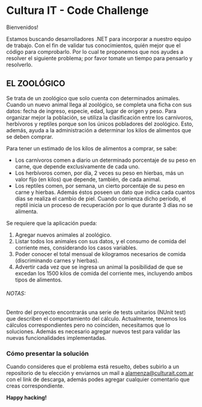 # Cultura IT - Code Challenge

Bienvenidos!

Estamos buscando desarrolladores .NET para incorporar a nuestro equipo de trabajo. 
Con el fin de validar tus conocimientos, quién mejor que el código para comprobarlo. Por lo cual te proponemos que nos ayudes a resolver el siguiente problema; por favor tomate un tiempo para pensarlo y resolverlo.

## EL ZOOLÓGICO

Se trata de un zoológico que solo cuenta con determinados animales.            
Cuando un nuevo animal llega al zoológico, se completa una ficha con sus datos: fecha de ingreso, especie, edad, lugar de origen y peso.
Para organizar mejor la población, se utiliza la clasificación entre los carnívoros, herbívoros y reptiles porque son los únicos pobladores del zoológico. Esto, además, ayuda a la administración a determinar los kilos de alimentos que se deben comprar.

Para tener un estimado de los kilos de alimentos a comprar, se sabe: 
* Los carnívoros comen a diario un determinado porcentaje de su peso en carne, que depende exclusivamente de cada uno. 
* Los herbívoros comen, por día, 2 veces su peso en hierbas, más un valor fijo (en kilos) que depende, también, de cada animal.
* Los reptiles comen, por semana, un cierto porcentaje de su peso en carne y hierbas. Además éstos poseen un dato que indica cada cuantos días se realiza el cambio de piel. Cuando comienza dicho período, el reptil inicia un proceso de recuperación por lo que durante 3 días no se alimenta.

Se requiere que la aplicación pueda: 
1.	Agregar nuevos animales al zoológico.
2.	Listar todos los animales con sus datos, y el consumo de comida del corriente mes, considerando los casos variables.
3.	Poder conocer el total mensual de kilogramos necesarios de comida (discriminando carnes y hierbas).
4.	Advertir cada vez que se ingresa un animal la posibilidad de que se excedan los 1500 kilos de comida del corriente mes, incluyendo ambos tipos de alimentos.
 
###### NOTAS:
Dentro del proyecto encontrarás una serie de tests unitarios (NUnit test) que describen el comportamiento del cálculo. Actualmente, tenemos los cálculos correspondientes pero no coinciden, necesitamos que lo soluciones. Además es necesario agregar nuevos test para validar las nuevas funcionalidades implementadas.

### Cómo presentar la solución
Cuando consideres que el problema está resuelto, debes subirlo a un repositorio de tu elección y enviarnos un mail a alamenza@culturait.com.ar con el link de descarga, además podes agregar cualquier comentario que creas correspondiente.


**Happy hacking!**
